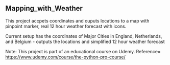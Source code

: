 ## Mapping_with_Weather

This project accpets coordinates and ouputs locations to a map with pinpoint marker, real 12 hour weather forecast with icons.

Current setup has the coordinates of Major Cities in England, Netherlands, and Belgium - outputs the locations and simplified 12 hour weather forecast

Note: This project is part of an educational course on Udemy. Reference= https://www.udemy.com/course/the-python-pro-course/
